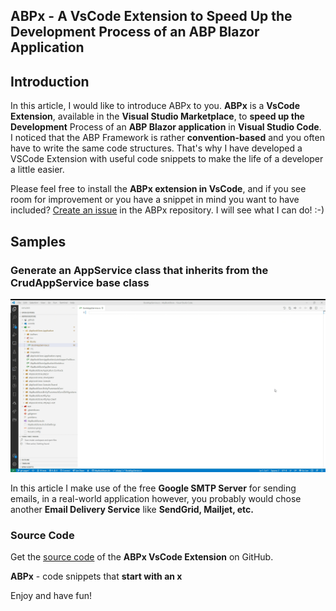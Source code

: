 ## ABPx - A VsCode Extension to Speed Up the Development Process of an ABP Blazor Application

## Introduction

In this article, I would like to introduce ABPx to you. **ABPx** is a **VsCode Extension**, available in the **Visual Studio Marketplace**, to **speed up the Development** Process of an **ABP Blazor application** in **Visual Studio Code**. I noticed that the ABP Framework is rather **convention-based** and you often have to write the same code structures. That's why I have developed a VSCode Extension with useful code snippets to make the life of a developer a little easier.

Please feel free to install the **ABPx extension in VsCode**, and if you see room for improvement or you have a snippet in mind you want to have included? [Create an issue](https://github.com/bartvanhoey/ABPx/issues/new) in the ABPx repository. I will see what I can do! :-)

## Samples

### Generate an AppService class that inherits from the CrudAppService base class

![CrudAppService snippet!](images/crudappservice.gif "Generate an AppService class that inherits from the CrudAppService base class!")



In this article I make use of the free **Google SMTP Server** for sending emails,  in a real-world application however,  you probably would chose another **Email Delivery Service** like **SendGrid, Mailjet, etc.**

### Source Code

Get the [source code](hhttps://github.com/bartvanhoey/ABPx) of the **ABPx VsCode Extension** on GitHub.

**ABPx** - code snippets that **start with an x** 

Enjoy and have fun!
